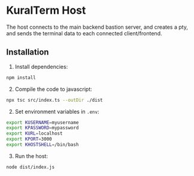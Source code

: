 # KuralTerm Host
The host connects to the main backend bastion server, and creates a pty, and sends the terminal data to each connected client/frontend.

## Installation
1. Install dependencies:
```bash
npm install
```

2. Compile the code to javascript:
```bash
npx tsc src/index.ts --outDir ./dist
```

2. Set environment variables in `.env`:
```bash
export KUSERNAME=myusername
export KPASSWORD=mypassword
export KURL=localhost
export KPORT=3000
export KHOSTSHELL=/bin/bash
```

3. Run the host:
```bash
node dist/index.js
```